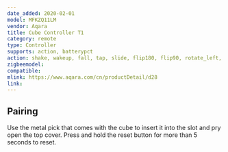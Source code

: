 ```yaml
---
date_added: 2020-02-01
model: MFKZQ11LM
vendor: Aqara
title: Cube Controller T1
category: remote
type: Controller
supports: action, batterypct
action: shake, wakeup, fall, tap, slide, flip180, flip90, rotate_left, rotate_right
zigbeemodel: 
compatible: 
mlink: https://www.aqara.com/cn/productDetail/d28
link: 
---
```


## Pairing
Use the metal pick that comes with the cube to insert it into the slot and pry open the top cover. Press and hold the reset button for more than 5 seconds to reset.